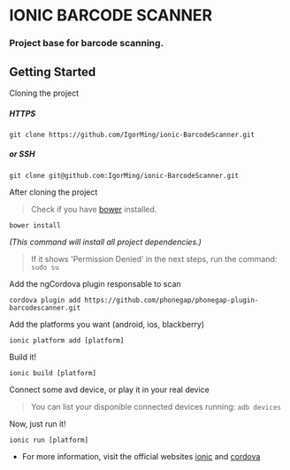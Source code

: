 # IONIC BARCODE SCANNER

### Project base for barcode scanning.

Getting Started
----------------------

Cloning the project
##### HTTPS
```
git clone https://github.com/IgorMing/ionic-BarcodeScanner.git
```
##### or SSH
```
git clone git@github.com:IgorMing/ionic-BarcodeScanner.git
```

After cloning the project
> Check if you have [bower](https://bower.io/#install-bower) installed.

```
bower install
```
*(This command  will install all project dependencies.)*

> If it shows 'Permission Denied' in the next steps, run the command: `sudo su`

Add the ngCordova plugin responsable to scan
```
cordova plugin add https://github.com/phonegap/phonegap-plugin-barcodescanner.git
```

Add the platforms you want (android, ios, blackberry)
```
ionic platform add [platform]
```

Build it!
```
ionic build [platform]
```

Connect some avd device, or play it in your real device

> You can list your disponible connected devices running: `adb devices`

Now, just run it!
```
ionic run [platform]
```

* For more information, visit the official websites [ionic](http://ionicframework.com/) and [cordova](https://cordova.apache.org/)
